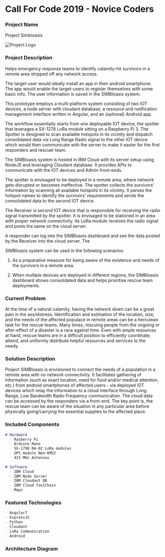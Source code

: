# Call For Code 2019 - Novice Coders

### Project Name

Project Simbioasis

![Project Logo](https://novice-coders.github.io/CFC2019/img/logo.png)

### Project Description

Helps emergency response teams to identify calamity-hit survivors in a remote area stripped off any network access. 

The target-user would ideally install an app in their android smartphone. The app would enable the target-users to register themselves with some basic info. The user information is saved in the SIMBIoasis system.

This prototype employs a multi-platform system consisting of two IOT devices, a node server with cloudant database, a resource and notification management interface written in Angular, and an (optional) Android app.

The workflow essentially starts from one deployable IOT device, the spotter that leverages a SX-1278 LoRa module sitting on a Raspberry Pi 3. The Spotter is designed to scan available hotspots in its vicinity and dispatch consolidated data via Long Range Radio signal to the other IOT device which would then communicate with the server to make it easier for the first responders and rescuer team.

The SIMBIoasis system is hosted in IBM Cloud with its server setup using NodeJS and leveraging Cloudant database. It provides APIs to communicate with the IOT devices and Admin front-ends.

The spotter is envisaged to be deployed in a remote area, where network gets disrupted or becomes ineffective. The spotter collects the survivors' information by scanning all available hotspots in its vicinity. It parses the hotspot names to identify the survivors' requirements and sends the consolidated data to the second IOT device.

The Receiver is second IOT device that is responsible for receiving the radio signal transmitted by the spotter. It is envisaged to be stationed in an area with proper network connectivity. Its LoRa module receives the radio signal and posts the same on the cloud server.

A responder can log into the SIMBIoasis dashboard and see the data posted by the Receiver into the cloud server. The 

SIMBIoasis system can be used in the following scenarios:

1. As a preparative measure for being aware of the existence and needs of the survivors in a remote area.

2. When multiple devices are deployed in different regions, the SIMBIoasis dashboard shows consolidated data and helps prioritise rescue team deployments.

### Current Problem

At the time of a natural calamity, having the network down can be a great pain in the ass/distress. Identification and estimation of the location, size, and the needs of the affected populace in remote areas can be a herculean task for the rescue teams. Many times, rescuing people from the ongoing or after-effect of a disaster is a race against time. Even with ample resources at hand, rescue teams are in a difficult position to efficiently coordinate, attend, and uniformly distribute helpful resources and services to the needy.

### Solution Description

Project SIMBIoasis is envisioned to connect the needs of a population in a remote area with no network connectivity. It facilitates gathering of information (such as exact location, need for food and/or medical attention, etc.) from android smartphones of affected users - via deployed IOT devices which relay the information to a cloud interface through Long Range, Low Bandwidth Radio Frequency communication. The cloud data can be accessed by the responders via a front-end. The key point is, the rescue team can be aware of the situation in any particular area before physically going/carrying the essential supplies to the affected place.

### Included Components

```markdown
# Hardware 
  - Rasberry Pi
  - Arduino Nano
  - SX-1798 RA-02 LoRa modules
  - GPS module Neo-6MV2
  - 433 MHz Antennas
  
# Software
  - IBM Cloud
  - IBM Node Server
  - IBM Cloudant DB
  - IBM Cloud ToolChain
  - Maps
```

### Featured Technologies

```markdown
- Angular7
- ExpressJS
- Python
- Cloudant
- LoRa Communication
- Android 
```

### Architecture Diagram


